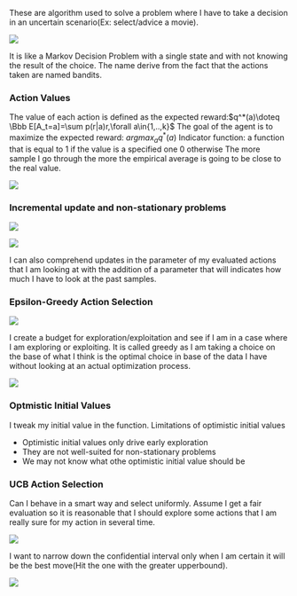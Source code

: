 These are algorithm used to solve a problem where I have to take a decision in an uncertain scenario(Ex: select/advice a movie).

![](https://i.imgur.com/2hDIzkm.png)

It is like a Markov Decision Problem with a single state and with not knowing the result of the choice. The name derive from the fact that the actions taken are named bandits.
### Action Values
The value of each action is defined as the expected reward:$q^*(a)\doteq \Bbb  E[A_t=a]=\sum p(r|a)r,\forall a\in{1,..,k}$
The goal of the agent is to maximize the expected reward: $argmax_a q^*(a)$
Indicator function: a function that is equal to 1 if the value is a specified one 0 otherwise
The more sample I go through the more the empirical average is going to be close to the real value.

![](https://i.imgur.com/CaP7X36.png)

### Incremental update and non-stationary problems

![](https://i.imgur.com/sCDutS5.png)

![](https://i.imgur.com/O9pN3i5.png)

I can also comprehend updates in the parameter of my evaluated actions that I am looking at with the addition of a parameter that will indicates how much I have to look at the past samples.
### Epsilon-Greedy Action Selection
![](https://i.imgur.com/RXDInCq.png)

I create a budget for exploration/exploitation and see if I am in a case where I am exploring or exploiting. It is called greedy as I am taking a choice on the base of what I think is the optimal choice in base of the data I have without looking at an actual optimization process.

![](https://i.imgur.com/w5ti8Z5.png)

### Optmistic Initial Values
I tweak my initial value in the function.
Limitations of optimistic initial values
- Optimistic initial values only drive early exploration
- They are not well-suited for non-stationary problems
- We may not know what othe optimistic initial value should be
### UCB Action Selection
Can I behave in a smart way and select uniformly. Assume I get a fair evaluation so it is reasonable that I should explore some actions that I am really sure for my action in several time.

![](https://i.imgur.com/XFKN4Pf.png)

I want to narrow down the confidential interval only when I am certain it will be the best move(Hit the one with the greater upperbound).

![](https://i.imgur.com/xxeV6Ap.png)

